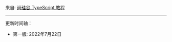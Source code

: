 
来自: [尚硅谷 TypeScript 教程](https://www.bilibili.com/video/BV1Xy4y1v7S2)

---------------------------------------------


更新时间轴：

- 第一版: 2022年7月22日
